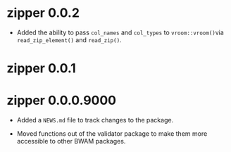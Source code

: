 # zipper 0.0.2

* Added the ability to pass `col_names` and `col_types` to `vroom::vroom()`via `read_zip_element()` and `read_zip()`.

# zipper 0.0.1

# zipper 0.0.0.9000

* Added a `NEWS.md` file to track changes to the package.

* Moved functions out of the validator package to make them more accessible to other BWAM packages.
